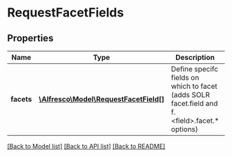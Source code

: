 # RequestFacetFields

## Properties
Name | Type | Description | Notes
------------ | ------------- | ------------- | -------------
**facets** | [**\Alfresco\Model\RequestFacetField[]**](RequestFacetField.md) | Define specifc fields on which to facet (adds SOLR facet.field and f.&lt;field&gt;.facet.* options) | [optional] 

[[Back to Model list]](../README.md#documentation-for-models) [[Back to API list]](../README.md#documentation-for-api-endpoints) [[Back to README]](../README.md)


